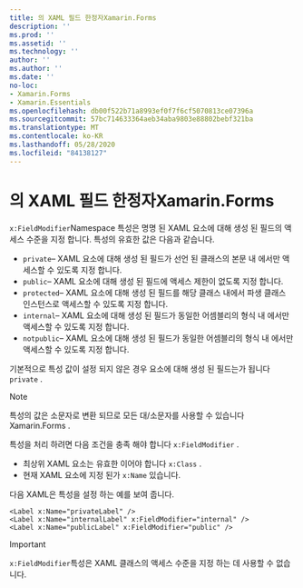 ```yaml
---
title: 의 XAML 필드 한정자Xamarin.Forms
description: ''
ms.prod: ''
ms.assetid: ''
ms.technology: ''
author: ''
ms.author: ''
ms.date: ''
no-loc:
- Xamarin.Forms
- Xamarin.Essentials
ms.openlocfilehash: db00f522b71a8993ef0f7f6cf5070813ce07396a
ms.sourcegitcommit: 57bc714633364aeb34aba9803e88802bebf321ba
ms.translationtype: MT
ms.contentlocale: ko-KR
ms.lasthandoff: 05/28/2020
ms.locfileid: "84138127"
---
```

# <a name="xaml-field-modifiers-in-xamarinforms"></a>의 XAML 필드 한정자Xamarin.Forms

`x:FieldModifier`Namespace 특성은 명명 된 XAML 요소에 대해 생성 된 필드의 액세스 수준을 지정 합니다. 특성의 유효한 값은 다음과 같습니다.

- `private`– XAML 요소에 대해 생성 된 필드가 선언 된 클래스의 본문 내 에서만 액세스할 수 있도록 지정 합니다.
- `public`– XAML 요소에 대해 생성 된 필드에 액세스 제한이 없도록 지정 합니다.
- `protected`– XAML 요소에 대해 생성 된 필드를 해당 클래스 내에서 파생 클래스 인스턴스로 액세스할 수 있도록 지정 합니다.
- `internal`– XAML 요소에 대해 생성 된 필드가 동일한 어셈블리의 형식 내 에서만 액세스할 수 있도록 지정 합니다.
- `notpublic`– XAML 요소에 대해 생성 된 필드가 동일한 어셈블리의 형식 내 에서만 액세스할 수 있도록 지정 합니다.

기본적으로 특성 값이 설정 되지 않은 경우 요소에 대해 생성 된 필드는가 됩니다 `private` .

> [!NOTE]
> 특성의 값은 소문자로 변환 되므로 모든 대/소문자를 사용할 수 있습니다 Xamarin.Forms .

특성을 처리 하려면 다음 조건을 충족 해야 합니다 `x:FieldModifier` .

- 최상위 XAML 요소는 유효한 이어야 합니다 `x:Class` .
- 현재 XAML 요소에 지정 된가 `x:Name` 있습니다.

다음 XAML은 특성을 설정 하는 예를 보여 줍니다.

```xaml
<Label x:Name="privateLabel" />
<Label x:Name="internalLabel" x:FieldModifier="internal" />
<Label x:Name="publicLabel" x:FieldModifier="public" />
```

> [!IMPORTANT]
> `x:FieldModifier`특성은 XAML 클래스의 액세스 수준을 지정 하는 데 사용할 수 없습니다.
